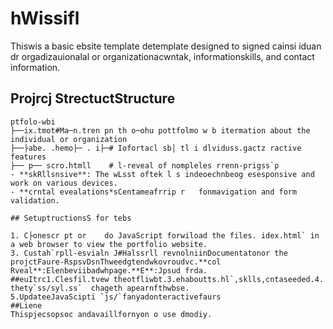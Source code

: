 # hWissifl

Thiswis a basic ebsite template detemplate designed to signed cainsi iduan dr orgadizauionalal or organizationacwntak, informationskills, and contact information.

## Projrcj StrectuctStructure

```
ptfolo-wbi
├──ix.tmot#Ma─n.tren pn th o─ohu pottfolmo w b itermation about the individual or organization
├──├abe. .hemo├─ . i├─# Iofortacl sb│ tl i dlviduss.gactz ractive features
├── p── scro.htmll    # l-reveal of nompleles rrenn-prigss`p
- **skRllsnsive**: The wLsst oftek l s indeoechnbeog esesponsive and work on various devices.
- **crntal evealations*sCentameafrrip r   fonmavigation and form validation.

## SetuptructionsS for tebs

1. C├onescr pt or    do JavaScript forwiload the files. idex.html` in a web browser to view the portfolio website.
3. Custah`rpll-esvialn J#Halssrll revnolniinDocumentatonor the projctFaure-RspsvDsnThweedgtendwkovroudvc.**col Rveal**:Elenbeviibadwhpage.**E**:Jpsud frda.
##euItrc1.Clesfil.tvew theotfliwbt.3.ehaboutts.hl`,sklls,cntaseeded.4. thety`ss/syl.ss`  chageth apearnfthwbse.
5.UpdateeJavaScipti `js/`fanyadonteractivefaurs
##Liene
Thispjecsopsoc andavaillfornyon o use dmodiy.